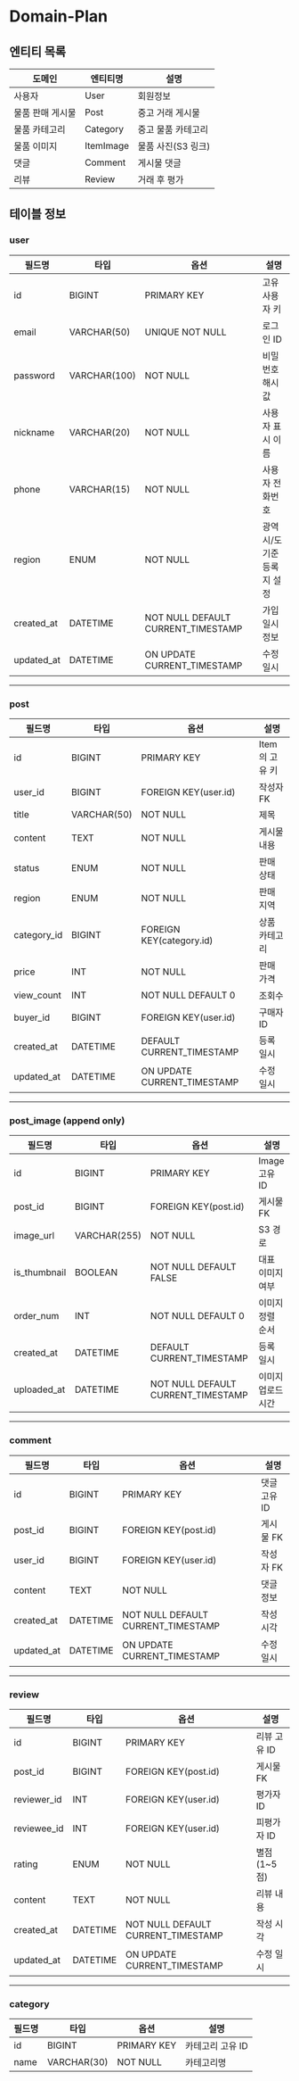 # Domain-Plan

## 엔티티 목록

| 도메인           | 엔티티명  | 설명               |
| ---------------- | --------- | ------------------ |
| 사용자           | User      | 회원정보           |
| 물품 판매 게시물 | Post      | 중고 거래 게시물   |
| 물품 카테고리    | Category  | 중고 물품 카테고리 |
| 물품 이미지      | ItemImage | 물품 사진(S3 링크) |
| 댓글             | Comment   | 게시물 댓글        |
| 리뷰             | Review    | 거래 후 평가       |



## 테이블 정보

### user

| 필드명     | 타입         | 옵션                               | 설명                       |
| ---------- | ------------ | ---------------------------------- | -------------------------- |
| id         | BIGINT       | PRIMARY KEY                        | 고유 사용자 키             |
| email      | VARCHAR(50)  | UNIQUE NOT NULL                    | 로그인 ID                  |
| password   | VARCHAR(100) | NOT NULL                           | 비밀번호 해시값            |
| nickname   | VARCHAR(20)  | NOT NULL                           | 사용자 표시 이름           |
| phone      | VARCHAR(15)  | NOT NULL                           | 사용자 전화번호            |
| region     | ENUM         | NOT NULL                           | 광역시/도 기준 등록지 설정 |
| created_at | DATETIME     | NOT NULL DEFAULT CURRENT_TIMESTAMP | 가입일시 정보              |
| updated_at | DATETIME     | ON UPDATE CURRENT_TIMESTAMP        | 수정 일시                  |

---

### post

| 필드명      | 타입        | 옵션                        | 설명           |
| ----------- | ----------- | --------------------------- | -------------- |
| id          | BIGINT      | PRIMARY KEY                 | Item의 고유 키 |
| user_id     | BIGINT      | FOREIGN KEY(user.id)        | 작성자 FK      |
| title       | VARCHAR(50) | NOT NULL                    | 제목           |
| content     | TEXT        | NOT NULL                    | 게시물 내용    |
| status      | ENUM        | NOT NULL                    | 판매 상태      |
| region      | ENUM        | NOT NULL                    | 판매 지역      |
| category_id | BIGINT      | FOREIGN KEY(category.id)    | 상품 카테고리  |
| price       | INT         | NOT NULL                    | 판매 가격      |
| view_count  | INT         | NOT NULL DEFAULT 0          | 조회수         |
| buyer_id    | BIGINT      | FOREIGN KEY(user.id)        | 구매자 ID      |
| created_at  | DATETIME    | DEFAULT CURRENT_TIMESTAMP   | 등록 일시      |
| updated_at  | DATETIME    | ON UPDATE CURRENT_TIMESTAMP | 수정 일시      |

---

### post_image (append only)

| 필드명       | 타입         | 옵션                               | 설명               |
| ------------ | ------------ | ---------------------------------- | ------------------ |
| id           | BIGINT       | PRIMARY KEY                        | Image 고유 ID      |
| post_id      | BIGINT       | FOREIGN KEY(post.id)               | 게시물 FK          |
| image_url    | VARCHAR(255) | NOT NULL                           | S3 경로            |
| is_thumbnail | BOOLEAN      | NOT NULL DEFAULT FALSE             | 대표 이미지 여부   |
| order_num    | INT          | NOT NULL DEFAULT 0                 | 이미지 정렬 순서   |
| created_at   | DATETIME     | DEFAULT CURRENT_TIMESTAMP          | 등록 일시          |
| uploaded_at  | DATETIME     | NOT NULL DEFAULT CURRENT_TIMESTAMP | 이미지 업로드 시간 |

---

### comment

| 필드명     | 타입     | 옵션                               | 설명         |
| ---------- | -------- | ---------------------------------- | ------------ |
| id         | BIGINT   | PRIMARY KEY                        | 댓글 고유 ID |
| post_id    | BIGINT   | FOREIGN KEY(post.id)               | 게시물 FK    |
| user_id    | BIGINT   | FOREIGN KEY(user.id)               | 작성자 FK    |
| content    | TEXT     | NOT NULL                           | 댓글 정보    |
| created_at | DATETIME | NOT NULL DEFAULT CURRENT_TIMESTAMP | 작성 시각    |
| updated_at | DATETIME | ON UPDATE CURRENT_TIMESTAMP        | 수정 일시    |

---

### review

| 필드명      | 타입     | 옵션                               | 설명         |
| ----------- | -------- | ---------------------------------- | ------------ |
| id          | BIGINT   | PRIMARY KEY                        | 리뷰 고유 ID |
| post_id     | BIGINT   | FOREIGN KEY(post.id)               | 게시물 FK    |
| reviewer_id | INT      | FOREIGN KEY(user.id)               | 평가자 ID    |
| reviewee_id | INT      | FOREIGN KEY(user.id)               | 피평가자 ID  |
| rating      | ENUM     | NOT NULL                           | 별점 (1~5점) |
| content     | TEXT     | NOT NULL                           | 리뷰 내용    |
| created_at  | DATETIME | NOT NULL DEFAULT CURRENT_TIMESTAMP | 작성 시각    |
| updated_at  | DATETIME | ON UPDATE CURRENT_TIMESTAMP        | 수정 일시    |

---

### category

| 필드명 | 타입        | 옵션        | 설명             |
| ------ | ----------- | ----------- | ---------------- |
| id     | BIGINT      | PRIMARY KEY | 카테고리 고유 ID |
| name   | VARCHAR(30) | NOT NULL    | 카테고리명       |

